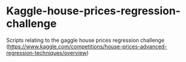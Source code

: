 # Kaggle-house-prices-regression-challenge
Scripts relating to the gaggle house prices regression challenge (https://www.kaggle.com/competitions/house-prices-advanced-regression-techniques/overview)
